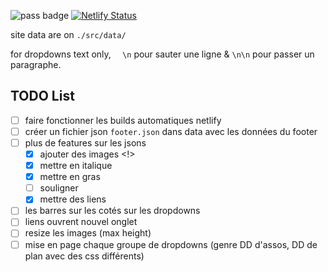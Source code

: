 ![pass badge](https://github.com/rboudrouss/lmc/actions/workflows/deploy.yml/badge.svg)
[![Netlify Status](https://api.netlify.com/api/v1/badges/f053bec4-3be1-4e83-b104-7b31eb7fb39c/deploy-status)](https://app.netlify.com/sites/lamatricecarree/deploys)

site data are on `./src/data/`

for dropdowns text only, `  \n` pour sauter une ligne & `\n\n` pour passer un paragraphe.

## TODO List

- [ ] faire fonctionner les builds automatiques netlify
- [ ] créer un fichier json `footer.json` dans data avec les données du footer
- [ ] plus de features sur les jsons
    - [X] ajouter des images <!>
    - [X] mettre en italique
    - [X] mettre en gras
    - [ ] souligner
    - [X] mettre des liens
- [ ] les barres sur les cotés sur les dropdowns
- [ ] liens ouvrent nouvel onglet
- [ ] resize les images (max height)
- [ ] mise en page chaque groupe de dropdowns (genre DD d'assos, DD de plan avec des css différents)
